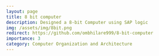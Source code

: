 ```yaml
---
layout: page
title: 8 bit computer 
description: Designed a 8-bit Computer using SAP logic
img: /assets/img/8bit.png
redirect: https://github.com/ombhilare999/8-bit-computer
importance: 3
category: Computer Organization and Architecture
---
```


